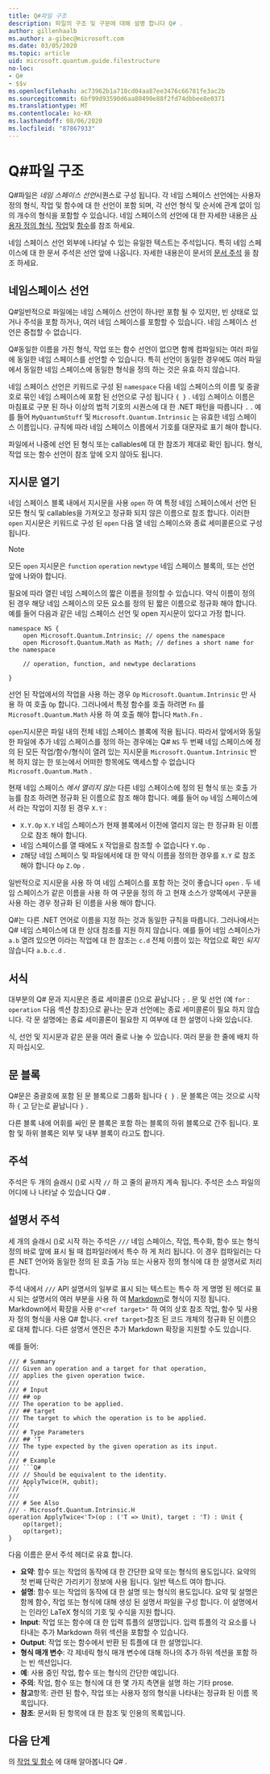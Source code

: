 ```yaml
---
title: Q#파일 구조
description: 파일의 구조 및 구문에 대해 설명 합니다 Q# .
author: gillenhaalb
ms.author: a-gibec@microsoft.com
ms.date: 03/05/2020
ms.topic: article
uid: microsoft.quantum.guide.filestructure
no-loc:
- Q#
- $$v
ms.openlocfilehash: ac73962b1a718cd04aa87ee3476c66781fe3ac2b
ms.sourcegitcommit: 6bf99d93590d6aa80490e88f2fd74dbbee8e0371
ms.translationtype: MT
ms.contentlocale: ko-KR
ms.lasthandoff: 08/06/2020
ms.locfileid: "87867933"
---
```

# <a name="no-locq-file-structure"></a>Q#파일 구조

Q#파일은 *네임 스페이스 선언*시퀀스로 구성 됩니다.
각 네임 스페이스 선언에는 사용자 정의 형식, 작업 및 함수에 대 한 선언이 포함 되며, 각 선언 형식 및 순서에 관계 없이 임의 개수의 형식을 포함할 수 있습니다.
네임 스페이스의 선언에 대 한 자세한 내용은 [사용자 정의 형식](xref:microsoft.quantum.guide.types#user-defined-types), [작업](xref:microsoft.quantum.guide.operationsfunctions#defining-new-operations)및 [함수](xref:microsoft.quantum.guide.operationsfunctions#defining-new-functions)를 참조 하세요.

네임 스페이스 선언 외부에 나타날 수 있는 유일한 텍스트는 주석입니다.
특히 네임 스페이스에 대 한 문서 주석은 선언 앞에 나옵니다. 자세한 내용은이 문서의 [문서 주석](#documentation-comments) 을 참조 하세요. 

## <a name="namespace-declarations"></a>네임스페이스 선언

Q#일반적으로 파일에는 네임 스페이스 선언이 하나만 포함 될 수 있지만, 빈 상태로 있거나 주석을 포함 하거나, 여러 네임 스페이스를 포함할 수 있습니다.
네임 스페이스 선언은 중첩할 수 없습니다.

Q#동일한 이름을 가진 형식, 작업 또는 함수 선언이 없으면 함께 컴파일되는 여러 파일에 동일한 네임 스페이스를 선언할 수 있습니다.
특히 선언이 동일한 경우에도 여러 파일에서 동일한 네임 스페이스에 동일한 형식을 정의 하는 것은 유효 하지 않습니다.

네임 스페이스 선언은 키워드로 구성 된 `namespace` 다음 네임 스페이스의 이름 및 중괄호로 묶인 네임 스페이스에 포함 된 선언으로 구성 됩니다 `{ }` .
네임 스페이스 이름은 마침표로 구분 된 하나 이상의 법적 기호의 시퀀스에 대 한 .NET 패턴을 따릅니다 `.` .
예를 들어 `MyQuantumStuff` 및 `Microsoft.Quantum.Intrinsic` 는 유효한 네임 스페이스 이름입니다.
규칙에 따라 네임 스페이스 이름에서 기호를 대문자로 표기 해야 합니다.

파일에서 나중에 선언 된 형식 또는 callables에 대 한 참조가 제대로 확인 됩니다. 형식, 작업 또는 함수 선언이 참조 앞에 오지 않아도 됩니다.

## <a name="open-directives"></a>지시문 열기

네임 스페이스 블록 내에서 지시문을 사용 `open` 하 여 특정 네임 스페이스에서 선언 된 모든 형식 및 callables을 가져오고 정규화 되지 않은 이름으로 참조 합니다.
이러한 `open` 지시문은 키워드로 구성 된 `open` 다음 열 네임 스페이스와 종료 세미콜론으로 구성 됩니다.

> [!NOTE] 
> 모든 `open` 지시문은 `function` `operation` `newtype` 네임 스페이스 블록의, 또는 선언 앞에 나와야 합니다.

필요에 따라 열린 네임 스페이스의 짧은 이름을 정의할 수 있습니다. 약식 이름이 정의 된 경우 해당 네임 스페이스의 모든 요소를 정의 된 짧은 이름으로 정규화 해야 합니다. 예를 들어 다음과 같은 네임 스페이스 선언 및 open 지시문이 있다고 가정 합니다.

```qsharp
namespace NS {
    open Microsoft.Quantum.Intrinsic; // opens the namespace
    open Microsoft.Quantum.Math as Math; // defines a short name for the namespace

    // operation, function, and newtype declarations

}
```

선언 된 작업에서의 작업을 사용 하는 경우 `Op` `Microsoft.Quantum.Intrinsic` 만 사용 하 여 호출 `Op` 합니다.
그러나에서 특정 함수를 호출 하려면 `Fn` 를 `Microsoft.Quantum.Math` 사용 하 여 호출 해야 합니다 `Math.Fn` .

`open`지시문은 파일 내의 전체 네임 스페이스 블록에 적용 됩니다.
따라서 앞에서와 동일한 파일에 추가 네임 스페이스를 정의 하는 경우에는 Q# `NS` 두 번째 네임 스페이스에 정의 된 모든 작업/함수/형식이 열려 있는 지시문을 `Microsoft.Quantum.Intrinsic` 반복 하지 않는 한 또는에서 어떠한 항목에도 액세스할 수 없습니다 `Microsoft.Quantum.Math` . 

현재 네임 스페이스 *에서 열리지 않는* 다른 네임 스페이스에 정의 된 형식 또는 호출 가능를 참조 하려면 정규화 된 이름으로 참조 해야 합니다.
예를 들어 `Op` 네임 스페이스에서 라는 작업이 지정 된 경우 `X.Y` :

* `X.Y.Op` `X.Y` 네임 스페이스가 현재 블록에서 이전에 열리지 않는 한 정규화 된 이름으로 참조 해야 합니다. 
* 네임 스페이스를 열 때에도 `X` 작업을로 참조할 수 없습니다 `Y.Op` .
* `Z`해당 네임 스페이스 및 파일에서에 대 한 약식 이름을 정의한 경우를 `X.Y` 로 참조 해야 합니다 `Op` `Z.Op` . 

일반적으로 지시문을 사용 하 여 네임 스페이스를 포함 하는 것이 좋습니다 `open` .
두 네임 스페이스가 같은 이름을 사용 하 여 구문을 정의 하 고 현재 소스가 양쪽에서 구문을 사용 하는 경우 정규화 된 이름을 사용 해야 합니다.

Q#는 다른 .NET 언어로 이름을 지정 하는 것과 동일한 규칙을 따릅니다.
그러나에서는 Q# 네임 스페이스에 대 한 상대 참조를 지원 하지 않습니다.
예를 들어 네임 스페이스가 `a.b` 열려 있으면 이라는 작업에 대 한 참조는 `c.d` 전체 이름이 있는 작업으로 확인 *되지* 않습니다 `a.b.c.d` .

## <a name="formatting"></a>서식

대부분의 Q# 문과 지시문은 종료 세미콜론 ()으로 끝납니다 `;` .
문 및 선언 (예 `for` : `operation` 다음 섹션 참조)으로 끝나는 문과 선언에는 종료 세미콜론이 필요 하지 않습니다.
각 문 설명에는 종료 세미콜론이 필요한 지 여부에 대 한 설명이 나와 있습니다.

식, 선언 및 지시문과 같은 문을 여러 줄로 나눌 수 있습니다.
여러 문을 한 줄에 배치 하지 마십시오.

## <a name="statement-blocks"></a>문 블록

Q#문은 중괄호에 포함 된 문 블록으로 그룹화 됩니다 `{ }` . 문 블록은 여는 것으로 시작 하 `{` 고 닫는로 끝납니다 `}` .

다른 블록 내에 어휘를 싸인 문 블록은 포함 하는 블록의 하위 블록으로 간주 됩니다. 포함 및 하위 블록은 외부 및 내부 블록이 라고도 합니다.

## <a name="comments"></a>주석

주석은 두 개의 슬래시 ()로 시작 `//` 하 고 줄의 끝까지 계속 됩니다.
주석은 소스 파일의 어디에 나 나타날 수 있습니다 Q# .

## <a name="documentation-comments"></a>설명서 주석

세 개의 슬래시 ()로 시작 하는 주석은 `///` 네임 스페이스, 작업, 특수화, 함수 또는 형식 정의 바로 앞에 표시 될 때 컴파일러에서 특수 하 게 처리 됩니다.
이 경우 컴파일러는 다른 .NET 언어와 동일한 정의 된 호출 가능 또는 사용자 정의 형식에 대 한 설명서로 처리 합니다.

주석 내에서 `///` API 설명서의 일부로 표시 되는 텍스트는 특수 하 게 명명 된 헤더로 표시 되는 설명서의 여러 부분을 사용 하 여 [Markdown](https://daringfireball.net/projects/markdown/syntax)로 형식이 지정 됩니다.
Markdown에서 확장을 사용 `@"<ref target>"` 하 여의 상호 참조 작업, 함수 및 사용자 정의 형식을 사용 Q# 합니다. `<ref target>`참조 된 코드 개체의 정규화 된 이름으로 대체 합니다.
다른 설명서 엔진은 추가 Markdown 확장을 지원할 수도 있습니다.

예를 들어:

```qsharp
/// # Summary
/// Given an operation and a target for that operation,
/// applies the given operation twice.
///
/// # Input
/// ## op
/// The operation to be applied.
/// ## target
/// The target to which the operation is to be applied.
///
/// # Type Parameters
/// ## 'T
/// The type expected by the given operation as its input.
///
/// # Example
/// ```Q#
/// // Should be equivalent to the identity.
/// ApplyTwice(H, qubit);
/// ```
///
/// # See Also
/// - Microsoft.Quantum.Intrinsic.H
operation ApplyTwice<'T>(op : ('T => Unit), target : 'T) : Unit {
    op(target);
    op(target);
}
```

다음 이름은 문서 주석 헤더로 유효 합니다.

- **요약**: 함수 또는 작업의 동작에 대 한 간단한 요약 또는 형식의 용도입니다. 요약의 첫 번째 단락은 가리키기 정보에 사용 됩니다. 일반 텍스트 여야 합니다.
- **설명**: 함수 또는 작업의 동작에 대 한 설명 또는 형식의 용도입니다. 요약 및 설명은 함께 함수, 작업 또는 형식에 대해 생성 된 설명서 파일을 구성 합니다.
  이 설명에서는 인라인 LaTeX 형식의 기호 및 수식을 지원 합니다.
- **Input**: 작업 또는 함수에 대 한 입력 튜플의 설명입니다.
  입력 튜플의 각 요소를 나타내는 추가 Markdown 하위 섹션을 포함할 수 있습니다.
- **Output**: 작업 또는 함수에서 반환 된 튜플에 대 한 설명입니다.
- **형식 매개 변수**: 각 제네릭 형식 매개 변수에 대해 하나의 추가 하위 섹션을 포함 하는 빈 섹션입니다.
- **예**: 사용 중인 작업, 함수 또는 형식의 간단한 예입니다.
- **주의**: 작업, 함수 또는 형식에 대 한 몇 가지 측면을 설명 하는 기타 prose.
- **참고**항목: 관련 된 함수, 작업 또는 사용자 정의 형식을 나타내는 정규화 된 이름 목록입니다.
- **참조**: 문서화 된 항목에 대 한 참조 및 인용의 목록입니다.

## <a name="next-steps"></a>다음 단계

의 [작업 및 함수](xref:microsoft.quantum.guide.operationsfunctions) 에 대해 알아봅니다 Q# .